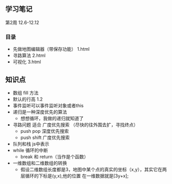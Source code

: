 ## 学习笔记
第2周 12.6-12.12

### 目录
- 先做地图编辑器（带保存功能） 1.html
- 寻路算法   2.html
- 可视化    3.html


## 知识点
- 数组 fill 方法
- 默认的行高 1.2
- 事件监听可以事件监听对象或者this
- 递归是一种深度优先的算法
    - 想想循环，我做的递归就知道了
- 寻路问题 适合 广度优先搜索 （尽快的往外围去扩，寻找终点）
    - push pop 深度优先搜索
    - push shift 广度优先搜索
- 队列和栈 js中表示
- while 循环的中断
    - break 和 return（当作是个函数）
- 一维数组和二维数组的转换
    - 假设二维数组长度都是3，地图中某个点的真实的坐标（x,y），其实它在两层循环的下标是(y,x),他的位置 在一维数据就是[3y+x];

   